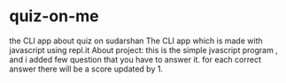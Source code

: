 # quiz-on-me
the CLI app about quiz on sudarshan
The CLI app which is made with javascript using repl.it 
About project: this is the simple jvascript program , and i added few question that you have to answer it. for each correct answer there will be a score updated by 1.

